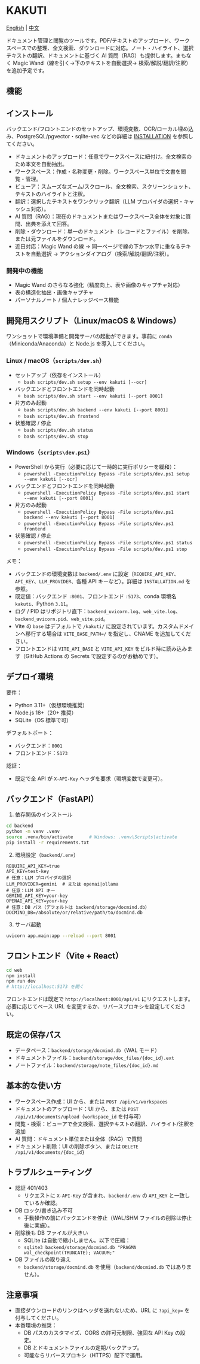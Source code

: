 # KAKUTI

[English](README.en.md) | [中文](README.cn.md)

ドキュメント管理と閲覧のツールです。PDF/テキストのアップロード、ワークスペースでの整理、全文検索、ダウンロードに対応。ノート・ハイライト、選択テキストの翻訳、ドキュメントに基づく AI 質問（RAG）も提供します。まもなく Magic Wand（線を引く→下のテキストを自動選択→ 検索/解説/翻訳/注釈）を追加予定です。

## 機能

## インストール

バックエンド/フロントエンドのセットアップ、環境変数、OCR/ローカル埋め込み、PostgreSQL/pgvector・sqlite-vec などの詳細は [INSTALLATION](INSTALLATION.md) を参照してください。

- ドキュメントのアップロード：任意でワークスペースに紐付け。全文検索のため本文を自動抽出。
- ワークスペース：作成・名称変更・削除。ワークスペース単位で文書を閲覧・管理。
- ビューア：スムーズなズーム/スクロール、全文検索、スクリーンショット、テキストのハイライトと注釈。
- 翻訳：選択したテキストをワンクリック翻訳（LLM プロバイダの選択・キャッシュ対応）。
- AI 質問（RAG）：現在のドキュメントまたはワークスペース全体を対象に質問、出典を添えて回答。
- 削除・ダウンロード：単一のドキュメント（レコードとファイル）を削除、または元ファイルをダウンロード。
- 近日対応：Magic Wand の線 → 同一ページで線の下かつ水平に重なるテキストを自動選択 → アクションダイアログ（検索/解説/翻訳/注釈）。

### 開発中の機能

- Magic Wand のさらなる強化（精度向上、表や画像のキャプチャ対応）
- 表の構造化抽出・画像キャプチャ
- パーソナルノート / 個人ナレッジベース機能

## 開発用スクリプト（Linux/macOS & Windows）

ワンショットで環境準備と開発サーバの起動ができます。事前に `conda`（Miniconda/Anaconda）と Node.js を導入してください。

### Linux / macOS（`scripts/dev.sh`）

- セットアップ（依存をインストール）
  - `bash scripts/dev.sh setup --env kakuti [--ocr]`
- バックエンドとフロントエンドを同時起動
  - `bash scripts/dev.sh start --env kakuti [--port 8001]`
- 片方のみ起動
  - `bash scripts/dev.sh backend --env kakuti [--port 8001]`
  - `bash scripts/dev.sh frontend`
- 状態確認 / 停止
  - `bash scripts/dev.sh status`
  - `bash scripts/dev.sh stop`

### Windows（`scripts\dev.ps1`）

- PowerShell から実行（必要に応じて一時的に実行ポリシーを緩和）：
  - `powershell -ExecutionPolicy Bypass -File scripts/dev.ps1 setup --env kakuti [--ocr]`
- バックエンドとフロントエンドを同時起動
  - `powershell -ExecutionPolicy Bypass -File scripts/dev.ps1 start --env kakuti [--port 8001]`
- 片方のみ起動
  - `powershell -ExecutionPolicy Bypass -File scripts/dev.ps1 backend --env kakuti [--port 8001]`
  - `powershell -ExecutionPolicy Bypass -File scripts/dev.ps1 frontend`
- 状態確認 / 停止
  - `powershell -ExecutionPolicy Bypass -File scripts/dev.ps1 status`
  - `powershell -ExecutionPolicy Bypass -File scripts/dev.ps1 stop`

メモ：
- バックエンドの環境変数は `backend/.env` に設定（`REQUIRE_API_KEY`、`API_KEY`、`LLM_PROVIDER`、各種 API キーなど）。詳細は `INSTALLATION.md` を参照。
- 既定値：バックエンド `:8001`、フロントエンド `:5173`、conda 環境名 `kakuti`、Python `3.11`。
- ログ / PID はリポジトリ直下：`backend_uvicorn.log`、`web_vite.log`、`backend_uvicorn.pid`、`web_vite.pid`。
- Vite の `base` はデフォルトで `/kakuti/` に設定されています。カスタムドメインへ移行する場合は `VITE_BASE_PATH=/` を指定し、CNAME を追加してください。
- フロントエンドは `VITE_API_BASE` と `VITE_API_KEY` をビルド時に読み込みます（GitHub Actions の Secrets で設定するのがお勧めです）。

## デプロイ環境

要件：

- Python 3.11+（仮想環境推奨）
- Node.js 18+（20+ 推奨）
- SQLite（OS 標準で可）

デフォルトポート：

- バックエンド：`8001`
- フロントエンド：`5173`

認証：

- 既定で全 API が `X-API-Key` ヘッダを要求（環境変数で変更可）。

## バックエンド（FastAPI）

1) 依存関係のインストール

```bash
cd backend
python -m venv .venv
source .venv/bin/activate      # Windows: .venv\Scripts\activate
pip install -r requirements.txt
```

2) 環境設定（`backend/.env`）

```env
REQUIRE_API_KEY=true
API_KEY=test-key
# 任意：LLM プロバイダの選択
LLM_PROVIDER=gemini  # または openai|ollama
# 任意：LLM API キー
GEMINI_API_KEY=your-key
OPENAI_API_KEY=your-key
# 任意：DB パス（デフォルトは backend/storage/docmind.db）
DOCMIND_DB=/absolute/or/relative/path/to/docmind.db
```

3) サーバ起動

```bash
uvicorn app.main:app --reload --port 8001
```

## フロントエンド（Vite + React）

```bash
cd web
npm install
npm run dev
# http://localhost:5173 を開く
```

フロントエンドは既定で `http://localhost:8001/api/v1` にリクエストします。必要に応じてベース URL を変更するか、リバースプロキシを設定してください。

## 既定の保存パス

- データベース：`backend/storage/docmind.db`（WAL モード）
- ドキュメントファイル：`backend/storage/doc_files/{doc_id}.ext`
- ノートファイル：`backend/storage/note_files/{doc_id}.md`

## 基本的な使い方

- ワークスペース作成：UI から、または `POST /api/v1/workspaces`
- ドキュメントのアップロード：UI から、または `POST /api/v1/documents/upload`（`workspace_id` を付与可）
- 閲覧・検索：ビューアで全文検索、選択テキストの翻訳、ハイライト/注釈を追加
- AI 質問：ドキュメント単位または全体（RAG）で質問
- ドキュメント削除：UI の削除ボタン、または `DELETE /api/v1/documents/{doc_id}`

## トラブルシューティング

- 認証 401/403
  - リクエストに `X-API-Key` が含まれ、`backend/.env` の `API_KEY` と一致しているか確認。
- DB ロック/書き込み不可
  - 手動操作の前にバックエンドを停止（WAL/SHM ファイルの削除は停止後に実施）。
- 削除後も DB ファイルが大きい
  - SQLite は自動で縮小しません。以下で圧縮：
  - `sqlite3 backend/storage/docmind.db "PRAGMA wal_checkpoint(TRUNCATE); VACUUM;"`
- DB ファイルの取り違え
  - `backend/storage/docmind.db` を使用（`backend/docmind.db` ではありません）。

## 注意事項

- 直接ダウンロードのリンクはヘッダを送れないため、URL に `?api_key=` を付与してください。
- 本番環境の推奨：
  - DB パスのカスタマイズ、CORS の許可元制限、強固な API Key の設定。
  - DB とドキュメントファイルの定期バックアップ。
  - 可能ならリバースプロキシ（HTTPS）配下で運用。
